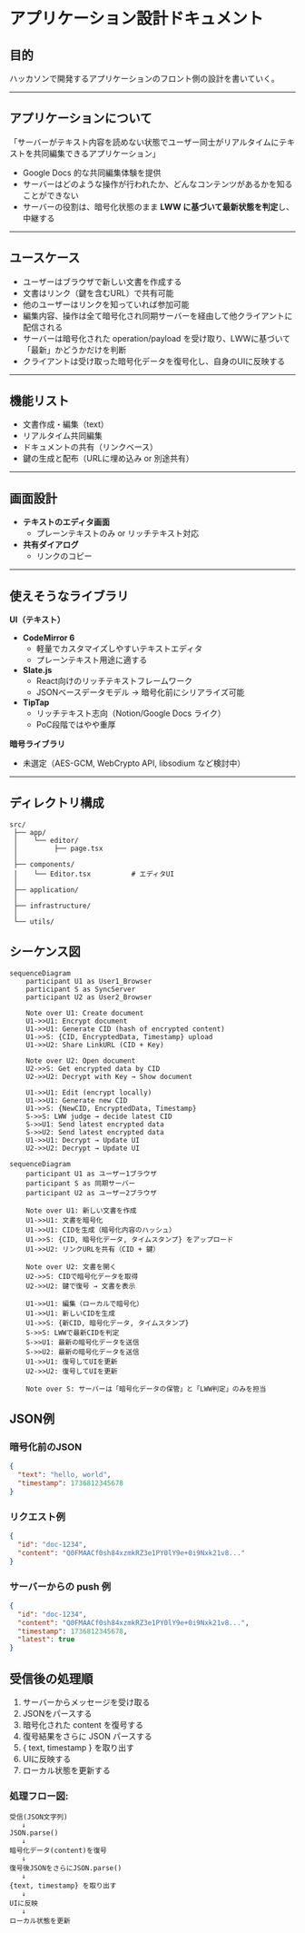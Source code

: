 # アプリケーション設計ドキュメント

## 目的

ハッカソンで開発するアプリケーションのフロント側の設計を書いていく。

---

## アプリケーションについて

「サーバーがテキスト内容を読めない状態でユーザー同士がリアルタイムにテキストを共同編集できるアプリケーション」

- Google Docs 的な共同編集体験を提供  
- サーバーはどのような操作が行われたか、どんなコンテンツがあるかを知ることができない  
- サーバーの役割は、暗号化状態のまま **LWW に基づいて最新状態を判定**し、中継する  

---

## ユースケース

- ユーザーはブラウザで新しい文書を作成する  
- 文書はリンク（鍵を含むURL）で共有可能  
- 他のユーザーはリンクを知っていれば参加可能  
- 編集内容、操作は全て暗号化され同期サーバーを経由して他クライアントに配信される  
- サーバーは暗号化された operation/payload を受け取り、LWWに基づいて「最新」かどうかだけを判断  
- クライアントは受け取った暗号化データを復号化し、自身のUIに反映する  

---

## 機能リスト

- 文書作成・編集（text）  
- リアルタイム共同編集  
- ドキュメントの共有（リンクベース）  
- 鍵の生成と配布（URLに埋め込み or 別途共有）  

---

## 画面設計

- **テキストのエディタ画面**  
  - プレーンテキストのみ or リッチテキスト対応  
- **共有ダイアログ**  
  - リンクのコピー  

---

## 使えそうなライブラリ

**UI（テキスト）**  
- **CodeMirror 6**  
  - 軽量でカスタマイズしやすいテキストエディタ  
  - プレーンテキスト用途に適する  
- **Slate.js**  
  - React向けのリッチテキストフレームワーク  
  - JSONベースデータモデル → 暗号化前にシリアライズ可能  
- **TipTap**  
  - リッチテキスト志向（Notion/Google Docs ライク）  
  - PoC段階ではやや重厚  

**暗号ライブラリ**  
- 未選定（AES-GCM, WebCrypto API, libsodium など検討中）  

---

## ディレクトリ構成
```
src/
 ├── app/
 │    └── editor/
 │         ├── page.tsx
 │
 ├── components/
 │    └── Editor.tsx          # エディタUI
 │
 ├── application/
 │
 ├── infrastructure/
 │
 └── utils/
```

## シーケンス図
```mermaid
sequenceDiagram
    participant U1 as User1_Browser
    participant S as SyncServer
    participant U2 as User2_Browser

    Note over U1: Create document
    U1->>U1: Encrypt document
    U1->>U1: Generate CID (hash of encrypted content)
    U1->>S: {CID, EncryptedData, Timestamp} upload
    U1->>U2: Share LinkURL (CID + Key)

    Note over U2: Open document
    U2->>S: Get encrypted data by CID
    U2->>U2: Decrypt with Key → Show document

    U1->>U1: Edit (encrypt locally)
    U1->>U1: Generate new CID
    U1->>S: {NewCID, EncryptedData, Timestamp}
    S->>S: LWW judge → decide latest CID
    S->>U1: Send latest encrypted data
    S->>U2: Send latest encrypted data
    U1->>U1: Decrypt → Update UI
    U2->>U2: Decrypt → Update UI
```

```mermaid
sequenceDiagram
    participant U1 as ユーザー1ブラウザ
    participant S as 同期サーバー
    participant U2 as ユーザー2ブラウザ

    Note over U1: 新しい文書を作成
    U1->>U1: 文書を暗号化
    U1->>U1: CIDを生成（暗号化内容のハッシュ）
    U1->>S: {CID, 暗号化データ, タイムスタンプ} をアップロード
    U1->>U2: リンクURLを共有（CID + 鍵）

    Note over U2: 文書を開く
    U2->>S: CIDで暗号化データを取得
    U2->>U2: 鍵で復号 → 文書を表示

    U1->>U1: 編集（ローカルで暗号化）
    U1->>U1: 新しいCIDを生成
    U1->>S: {新CID, 暗号化データ, タイムスタンプ}
    S->>S: LWWで最新CIDを判定
    S->>U1: 最新の暗号化データを送信
    S->>U2: 最新の暗号化データを送信
    U1->>U1: 復号してUIを更新
    U2->>U2: 復号してUIを更新

    Note over S: サーバーは「暗号化データの保管」と「LWW判定」のみを担当
```

## JSON例
### 暗号化前のJSON
```json
{
  "text": "hello, world",
  "timestamp": 1736812345678
}
```

### リクエスト例
```json
{
  "id": "doc-1234",
  "content": "Q0FMAACf0sh84xzmkRZ3e1PY0lY9e+0i9Nxk21v8..."
}
```

### サーバーからの push 例
```json
{
  "id": "doc-1234",
  "content": "Q0FMAACf0sh84xzmkRZ3e1PY0lY9e+0i9Nxk21v8...",
  "timestamp": 1736812345678,
  "latest": true
}
```

## 受信後の処理順
1. サーバーからメッセージを受け取る
2. JSONをパースする
3. 暗号化された content を復号する
4. 復号結果をさらに JSON パースする
5. { text, timestamp } を取り出す
6. UIに反映する
7. ローカル状態を更新する

### 処理フロー図:
```
受信(JSON文字列)
   ↓
JSON.parse()
   ↓
暗号化データ(content)を復号
   ↓
復号後JSONをさらにJSON.parse()
   ↓
{text, timestamp} を取り出す
   ↓
UIに反映
   ↓
ローカル状態を更新
```
